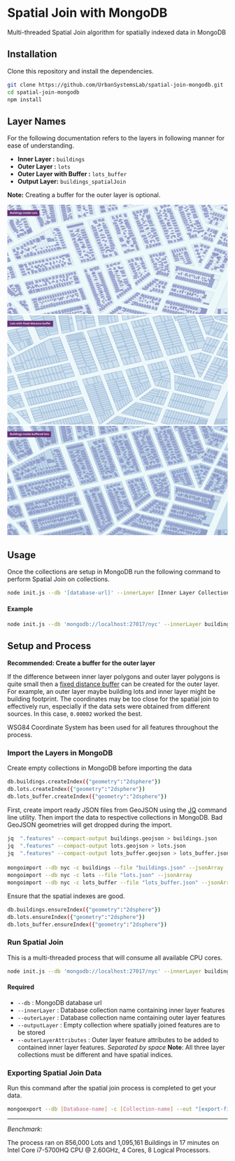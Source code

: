 # Spatial Join with MongoDB
Multi-threaded Spatial Join algorithm for spatially indexed data in MongoDB

## Installation
Clone this repository and install the dependencies.

```sh
git clone https://github.com/UrbanSystemsLab/spatial-join-mongodb.git
cd spatial-join-mongodb
npm install
```

## Layer Names
For the following documentation refers to the layers in following manner for ease of understanding.

- **Inner Layer :** `buildings`
- **Outer Layer :** `lots`
- **Outer Layer with Buffer :** `lots_buffer`
- **Output Layer:** `buildings_spatialJoin`

**Note:** Creating a buffer for the outer layer is optional.

![buildings-and-lots](img/buildings-and-lots.jpg)
![lots-buffered](img/lots-buffered.jpg)
![buildings-and-buffer](img/buildings-and-buffer.jpg)

## Usage
Once the collections are setup in MongoDB run the following command to perform Spatial Join on collections.

```sh
node init.js --db '[database-url]' --innerLayer [Inner Layer Collection] --outerLayer [Outer Layer Collection] --outputLayer [Output Collection] --outerLayerAttributes 'Attribute 0' 'Attribute 1' ... 'Attribute n'
```

#### Example
```sh
node init.js --db 'mongodb://localhost:27017/nyc' --innerLayer buildings --outerLayer lots --outputLayer buildings_spatialJoin --outerLayerAttributes 'borough_code'
```

## Setup and Process

**Recommended: Create a buffer for the outer layer**

If the difference between inner layer polygons and outer layer polygons is quite small then a [fixed distance buffer](https://docs.qgis.org/2.6/en/docs/user_manual/processing_algs/qgis/vector_geometry_tools/fixeddistancebuffer.html) can be created for the outer layer. For example, an outer layer maybe building lots and inner layer might be building footprint. The coordinates may be too close for the spatial join to effectively run, especially if the data sets were obtained from different sources. In this case, `0.00002` worked the best.

WSG84 Coordinate System has been used for all features throughout the process.

### Import the Layers in MongoDB
Create empty collections in MongoDB before importing the data

```sh
db.buildings.createIndex({"geometry":"2dsphere"})
db.lots.createIndex({"geometry":"2dsphere"})
db.lots_buffer.createIndex({"geometry":"2dsphere"})
```

First, create import ready JSON files from GeoJSON using the [JQ](https://stedolan.github.io/jq/) command line utility. Then import the data to respective collections in MongoDB. Bad GeoJSON geometries will get dropped during the import.

```sh
jq  ".features" --compact-output buildings.geojson > buildings.json
jq  ".features" --compact-output lots.geojson > lots.json
jq  ".features" --compact-output lots_buffer.geojson > lots_buffer.json # Optional

mongoimport --db nyc -c buildings --file "buildings.json" --jsonArray
mongoimport --db nyc -c lots --file "lots.json" --jsonArray
mongoimport --db nyc -c lots_buffer --file "lots_buffer.json" --jsonArray # Optional
```

Ensure that the spatial indexes are good.

```sh
db.buildings.ensureIndex({"geometry":"2dsphere"})
db.lots.ensureIndex({"geometry":"2dsphere"})
db.lots_buffer.ensureIndex({"geometry":"2dsphere"})
```

### Run Spatial Join

This is a multi-threaded process that will consume all available CPU cores.

```sh
node init.js --db 'mongodb://localhost:27017/nyc' --innerLayer buildings --outerLayer lots --outputLayer buildings_spatialJoin  --outerLayerAttributes 'borough_code'
```

#### Required
- `--db` : MongoDB database url
- `--innerLayer` : Database collection name containing inner layer features
- `--outerLayer` : Database collection name containing outer layer features 
- `--outputLayer` : Empty collection where spatially joined features are to be stored
- `--outerLayerAttributes` : Outer layer feature attributes to be added to contained inner layer features. *Separated by space*
**Note**: All three layer collections must be different and have spatial indices.


### Exporting Spatial Join Data

Run this command after the spatial join process is completed to get your data.

```sh
mongoexport --db [Database-name] -c [Collection-name] --out "[export-filename].json" --jsonArray
```

---

*Benchmark*:

The process ran on 856,000 Lots and 1,095,161 Buildings in 17 minutes on Intel Core i7-5700HQ CPU @ 2.60GHz, 4 Cores, 8 Logical Processors.